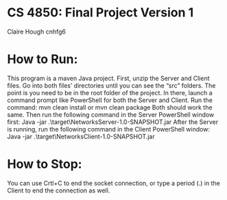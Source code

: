 # CS 4850: Final Project Version 1
Claire Hough
cnhfg6

# How to Run:
This program is a maven Java project.
First, unzip the Server and Client files. Go into both files’ directories until you can see the “src” folders. The point is you need to be in the root folder of the project. In there, launch a command prompt like PowerShell for both the Server and Client. Run the command:
	mvn clean install
or 
	mvn clean package
Both should work the same. Then run the following command in the Server PowerShell window first:
	Java -jar .\target\NetworksServer-1.0-SNAPSHOT.jar
After the Server is running, run the following command in the Client PowerShell window:
	Java -jar .\target\NetworksClient-1.0-SNAPSHOT.jar

# How to Stop:
You can use Crtl+C to end the socket connection, or type a period (.) in the Client to end the connection as well.
